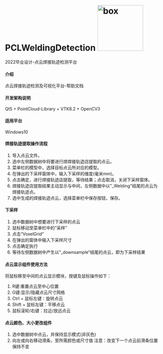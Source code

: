 # PCLWeldingDetection   ![box](./pic/laser.ico)
<style>
    img[alt="box"]{
        width:150px;
    }
</style>
2022毕业设计-点云焊接轨迹检测平台




#### 介绍
点云焊接轨迹检测及可视化平台-帮助文档

#### 开发架构说明
Qt5 + PointCloud-Library + VTK8.2 + OpenCV3

#### 适用平台
Windows10

#### 焊接轨迹提取操作流程

1.  导入点云文件。
2.  选中左侧数据树中将要进行焊焊接轨迹店提取的点云。
3.  菜单栏的模型中，选择目标点云所对应的模型。
4.  在弹出的下采样窗体中，输入下采样的维度(毫米mm)。
5.  点击确定，进行焊接轨迹店提取，等待结果；点击取消，关闭下采样窗体。
6.  焊接轨迹店提取结果主动显示与中间，左侧数据中以"_Welding"结尾的点云为焊接轨迹点。
7.  选中生成的焊接轨迹点云，选择菜单栏中保存按钮，保存。

#### 下采样

1.  选中数据树中想要进行下采样的点云
2.  鼠标移动至菜单栏中的“采样”
3.  点击“VoxelGrid”
4.  在弹出的窗体中输入下采样尺寸
5.  点击确定执行
6.  等待左侧数据树中产生以“_downsample”结尾的点云，即为下采样结果

#### 点云显示组件使用方法

将鼠标移至中间的点云显示模块，按键及鼠标操作如下：

1.  R键:重置点云至中心位置
2.  G键:显示/隐藏点云尺寸网格
3.  Ctrl + 鼠标左键：旋转点云
4.  Shift + 鼠标左键：平移点云
5.  鼠标滚轮/右键：拉近/放远点云
        
#### 点云颜色、大小更改组件

1.  选中数据树中点云，并保持显示模式(非灰色)
2.  向左或向右移动滑条，至所需颜色或尺寸值
注意：改变下一个点云前滑条位置保持不变
